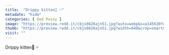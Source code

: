 ```yaml
---
title:  "Drippy kitten🐯 💦"
metadate: "hide"
categories: [ God Pussy ]
image: "https://preview.redd.it/cbjx8626ajn51.jpg?auto=webp&s=a145630fe0766dba0bc1408d54a8e8ca79c5eb57"
thumb: "https://preview.redd.it/cbjx8626ajn51.jpg?width=640&crop=smart&auto=webp&s=28f90a71bd22f6252efdce835fcd7bf714814d0b"
visit: ""
---
```

Drippy kitten🐯 💦
